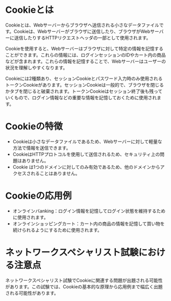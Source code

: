 

# Cookieとは
Cookieとは、Webサーバーからブラウザへ送信される小さなデータファイルです。Cookieは、Webサーバーがブラウザに送信したり、ブラウザがWebサーバーに送信したりするHTTPリクエストヘッダの一部として使用されます。

Cookieを使用すると、Webサーバーはブラウザに対して特定の情報を記憶することができます。これらの情報には、ログインセッションのIDやカート内の商品などが含まれます。これらの情報を記憶することで、Webサーバーはユーザーの状況を理解しやすくなります。

Cookieには2種類あり、セッションCookieとパスワード入力時のみ使用されるトークンCookieがあります。セッションCookieは一般的で、ブラウザを閉じるかタブを閉じると破棄されます。トークンCookieはセッション終了後も残っていくもので、ログイン情報などの重要な情報を記憶しておくために使用されます。


# Cookieの特徴
- Cookieは小さなデータファイルであるため、Webサーバーに対して軽量な方法で情報を送信できます。
- CookieはHTTPプロトコルを使用して送信されるため、セキュリティ上の問題はありません。
- Cookie は1つのドメインに対してのみ有効であるため、他のドメインからアクセスされることはありません。


# Cookieの応用例
- オンラインバanking：ログイン情報を記憶してログイン状態を維持するために使用されます。
- オンラインショッピングカート：カート内の商品の情報を記憶して買い物を続けられるようにするために使用されます。


# ネットワークスペシャリスト試験における注意点
ネットワークスペシャリスト試験でCookieに関連する問題が出題される可能性があります。この試験では、Cookieの基本的な原理から応用例まで幅広く出題される可能性があります。